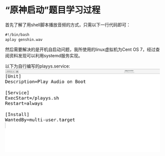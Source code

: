 # “原神启动”题目学习过程
首先了解了用shell脚本播放音频的方式，只需以下一行代码即可：
```shell
#!/bin/bash
aplay genshin.wav
```
然后需要解决的是开机自启动问题，我所使用的linux虚拟机为Cent OS 7，经过查阅资料发现可以利用systemd服务实现。

以下为自行编写的playys.service:
![playys.service](yspic2.png)
